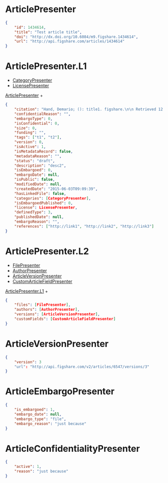 # ArticlePresenter

```json
{
    "id": 1434614,
    "title": "Test article title",
    "doi": "http://dx.doi.org/10.6084/m9.figshare.1434614",
    "url": "http://api.figshare.com/articles/1434614"
}
```


# ArticlePresenter.L1

* [CategoryPresenter](category.md#categorypresenter)
* [LicensePresenter](license.md#licensepresenter)

[ArticlePresenter](article.md#articlepresenter) +
```json
{
    "citation": "Hand, Demario; (): title1. figshare.\n\n Retrieved 12:32, Jun 03, 2015 (GMT)",
    "confidentialReason": "",
    "embargoType": 0,
    "isConfidential": 0,
    "size": 0,
    "funding": "",
    "tags": ["t1", "t2"],
    "version": 0,
    "isActive": 1,
    "isMetadataRecord": false,
    "metadataReason": "",
    "status": "draft",
    "description": "desc2",
    "isEmbargoed": 0,
    "embargoDate": null,
    "isPublic": false,
    "modifiedDate": null,
    "createdDate": "2015-06-03T09:09:39",
    "hasLinkedFile": false,
    "categories": [CategoryPresenter],
    "isEmbargoedPublished": 0,
    "license": LicensePresenter,
    "definedType": 3,
    "publishedDate": null,
    "embargoReason": "",
    "references": ["http://link1", "http://link2", "http://link3"]
}
```


# ArticlePresenter.L2

* [FilePresenter](file.md#filepresenter)
* [AuthorPresenter](author.md#authorpresenter)
* [ArticleVersionPresenter](article.md#articleversionpresenter)
* [CustomArticleFieldPresenter](custon_field.md#customarticlefieldpresenter)

[ArticlePresenter.L1](article.md#articlepresenterl1) +
```json
{
    "files": [FilePresenter],
    "authors": [AuthorPresenter],
    "versions": [ArticleVersionPresenter],
    "customFields": [CustomArticleFieldPresenter]
}
```


# ArticleVersionPresenter

```json
{
    "version": 3
    "url": "http://api.figshare.com/v2/articles/6547/versions/3"
}
```


# ArticleEmbargoPresenter

```json
{
    "is_embargoed": 1,
    "embargo_date": null,
    "embargo_type": "file",
    "embargo_reason": "just because"
}
```


# ArticleConfidentialityPresenter

```json
{
    "active": 1,
    "reason": "just because"
}
```
